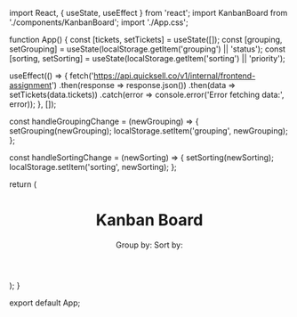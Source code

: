 import React, { useState, useEffect } from 'react';
import KanbanBoard from './components/KanbanBoard';
import './App.css';

function App() {
  const [tickets, setTickets] = useState([]);
  const [grouping, setGrouping] = useState(localStorage.getItem('grouping') || 'status');
  const [sorting, setSorting] = useState(localStorage.getItem('sorting') || 'priority');

  useEffect(() => {
    fetch('https://api.quicksell.co/v1/internal/frontend-assignment')
      .then(response => response.json())
      .then(data => setTickets(data.tickets))
      .catch(error => console.error('Error fetching data:', error));
  }, []);

  const handleGroupingChange = (newGrouping) => {
    setGrouping(newGrouping);
    localStorage.setItem('grouping', newGrouping);
  };

  const handleSortingChange = (newSorting) => {
    setSorting(newSorting);
    localStorage.setItem('sorting', newSorting);
  };

  return (
    <div className="App">
      <header>
        <h1>Kanban Board</h1>
        <div>
          <label>Group by:</label>
          <GroupSelector onChange={handleGroupingChange} />
          <label>Sort by:</label>
          <SortOptions onChange={handleSortingChange} />
        </div>
      </header>
      <KanbanBoard tickets={tickets} grouping={grouping} sorting={sorting} />
    </div>
  );
}

export default App;
